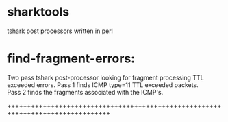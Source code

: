 # sharktools
tshark post processors written in perl

find-fragment-errors:
======================
Two pass tshark post-processor looking for fragment processing TTL exceeded errors.
Pass 1 finds ICMP type=11 TTL exceeded packets.  
Pass 2 finds the fragments associated with the ICMP's.

++++++++++++++++++++++++++++++++++++++++++++++++++++++++++++++++++++++++++++++++
